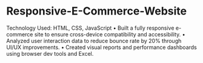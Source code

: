 # Responsive-E-Commerce-Website
Technology Used: HTML, CSS, JavaScript • Built a fully responsive e-commerce site to ensure cross-device compatibility and accessibility. • Analyzed user interaction data to reduce bounce rate by 20% through UI/UX improvements. • Created visual reports and performance dashboards using browser dev tools and Excel.
